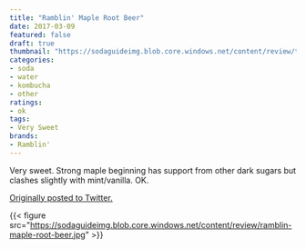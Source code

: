 ```yaml
---
title: "Ramblin' Maple Root Beer"
date: 2017-03-09
featured: false
draft: true
thumbnail: "https://sodaguideimg.blob.core.windows.net/content/review/thumbs/ramblin-maple-root-beer.jpg"
categories:
- soda
- water
- kombucha
- other
ratings:
- ok
tags:
- Very Sweet
brands:
- Ramblin'
---
```


Very sweet. Strong maple beginning has support from other dark sugars but clashes slightly with mint/vanilla. OK.

[Originally posted to Twitter.](https://twitter.com/Cavorter/status/839946672587358208)

{{< figure src="https://sodaguideimg.blob.core.windows.net/content/review/ramblin-maple-root-beer.jpg" >}}

